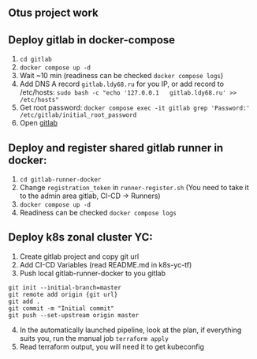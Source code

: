## Otus project work

## Deploy gitlab in docker-compose  
1. `cd gitlab`
2. `docker compose up -d`
3. Wait ~10 min (readiness can be checked `docker compose logs`)
4. Add DNS A record `gitlab.ldy68.ru` for you IP, or add record to /etc/hosts: `sudo bash -c "echo '127.0.0.1   gitlab.ldy68.ru' >> /etc/hosts"`
5. Get root password: `docker compose exec -it gitlab grep 'Password:' /etc/gitlab/initial_root_password`
6. Open [gitlab](http://gitlab.ldy68.ru)
   

## Deploy and register shared gitlab runner in docker:
1. `cd gitlab-runner-docker`
2. Change `registration_token` in `runner-register.sh` (You need to take it to the admin area gitlab, CI-CD -> Runners)
3. `docker compose up -d`
4. Readiness can be checked `docker compose logs` 
   
## Deploy k8s zonal cluster YC:
1. Create gitlab project and copy git url
2. Add CI-CD Variables (read README.md in k8s-yc-tf)
3. Push local gitlab-runner-docker to you gitlab
```cd gitlab-runner-docker
git init --initial-branch=master
git remote add origin {git url}
git add .
git commit -m "Initial commit"
git push --set-upstream origin master
```
4. In the automatically launched pipeline, look at the plan, if everything suits you, run the manual job `terraform apply`
5. Read terraform output, you will need it to get kubeconfig